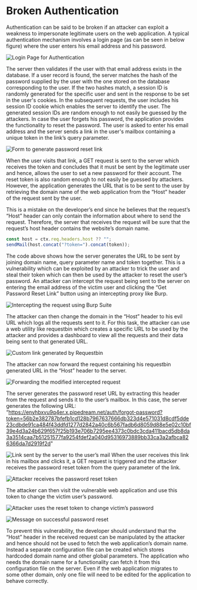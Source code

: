 # Broken Authentication

 Authentication can be said to be broken if an attacker can exploit a weakness to impersonate legitimate users on the web application. A typical authentication mechanism involves a login page (as can be seen in below figure) where the user enters his email address and his password.

![Login Page for Authentication](../images/login-page.png)

The server then validates if the user with that email address exists in the database. If a user record is found, the server matches the hash of the password supplied by the user with the one stored on the database corresponding to the user. If the two hashes match, a session ID is randomly generated for the specific user and sent in the response to be set in the user's cookies. In the subsequent requests, the user includes his session ID cookie which enables the server to identify the user. The generated session IDs are random enough to not easily  be guessed by the attackers.
In case the user forgets his password, the application provides the functionality to reset the password. The user is asked to enter his email address and the server sends a link in the user's mailbox containing a unique token in the link’s query parameter.

![Form to generate password reset link](../images/reset-password-form.png)

When the user visits that link, a GET request is sent to the server which receives the token and concludes that it must be sent by the legitimate user and hence, allows the user to set a new password for their account. The reset token is also random enough to not easily be guessed by attackers. However, the application generates the URL that is to be sent to the user by retrieving the domain name of the web application from the “Host” header of the request sent by the user.

This is a mistake on the developer’s end since he believes that the request’s “Host” header can only contain the information about where to send the request. Therefore, the server that receives the request will be sure that the request’s host header contains the website’s domain name.

```JavaScript
const host = ctx.req.headers.host ?? "";
sendMail(host.concat("?token=").concat(token));
```

The code above shows how the server generates the URL to be sent by joining domain name, query parameter name and token together. This is a vulnerability which can be exploited by an attacker to trick the user and steal their token which can then be used by the attacker to reset the user’s password.
An attacker can intercept the request being sent to the server on entering the email address of the victim user and clicking the “Get Password Reset Link” button using an intercepting proxy like Burp.

![Intercepting the request using Burp Suite](../images/password-reset-request-intercept-using-burp.png)

The attacker can then change the domain in the “Host” header to his evil URL which logs all the requests sent to it. For this task, the attacker can use a web utility like requestbin which creates a specific URL to be used by the attacker and provides a dashboard to view all the requests and their data being sent to that generated URL.

![Custom link generated by Requestbin](../images/request-bin-url.png)

The attacker can now forward the request containing his requestbin generated URL in the “Host” header to the server.

![Forwarding the modified intercepted request](../images/password-reset-modified-reequest.png)

The server generates the password reset URL by extracting this header from the request and sends it to the user’s mailbox. In this case, the server generates the following URL: “<https://enyhbxvu9q4er.x.pipedream.net/auth/forgot-password?token=56b2e382787bfefb1cd128b7967637666db323d4e571031d8cdf5dde23cdbde91ca484f43ddfd1277d2842a40c6b567fadb6d8059d88e5e02c10bf39e4d3a24b629f657f25b193e706b7295ee4373c0bdc3cda411bacd5db8da3a3514caa7b51251577fa9254fdef2a040d95316973889bb33ca3a2afbca826366da7d2919f2d>"

![Link sent by the server to the user’s mail](../images/password-reset-user-mail.png)
When the user receives this link in his mailbox and clicks it, a GET request is triggered and the attacker receives the password reset token from the query parameter of the link.

![Attacker receives the password reset token](../images/request-bin-password-reset-forwarded-req.png)

The attacker can then visit the vulnerable web application and use this token to change the victim user’s password.

![Attacker uses the reset token to change victim’s password](../images/password-reset-attacker.png)

![Message on successful password reset](../images/password-reset-success.png)

To prevent this vulnerability, the developer should understand that the “Host” header in the received request can be manipulated by the attacker and hence should not be used to fetch the web application’s domain name. Instead a separate configuration file can be created which stores hardcoded domain name and other global parameters. The application who needs the domain name for a functionality can fetch it from this configuration file on the server. Even if the web application migrates to some other domain, only one file will need to be edited for the application to behave correctly.
